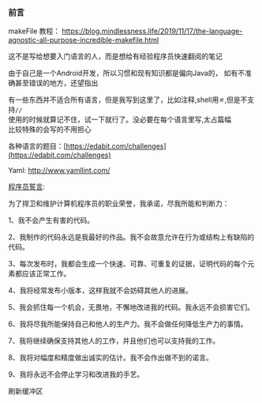 ### 前言

makeFile 教程： https://blog.mindlessness.life/2019/11/17/the-language-agnostic-all-purpose-incredible-makefile.html

这不是写给想要入门语言的人，而是想给有经验程序员快速翻阅的笔记  

由于自己是一个Android开发，所以习惯和现有知识都是偏向Java的， 如有不准确甚至错误的地方，还望指出  

有一些东西并不适合所有语言，但是我写到这里了，比如注释,shell用`＃`,但是不支持`//`  
使用的时候就算记不住，试一下就行了。没必要在每个语言里写,太占篇幅  
比较特殊的会写的不用担心  

各种语言的题目：[https://edabit.com/challenges](https://edabit.com/challenges)

Yaml: http://www.yamllint.com/



[程序员誓言](https://blog.cleancoder.com/uncle-bob/2015/11/18/TheProgrammersOath.html):

为了捍卫和维护计算机程序员的职业荣誉，我承诺，尽我所能和判断力：

1、我不会产生有害的代码。

2、我制作的代码永远是我最好的作品。我不会故意允许在行为或结构上有缺陷的代码。

3、每次发布时，我都会生成一个快速、可靠、可重复的证据，证明代码的每个元素都应该正常工作。

4、我将经常发布小版本，这样我就不会妨碍其他人的进展。

5、我会抓住每一个机会，无畏地，不懈地改进我的代码。我永远不会损害它们。

6、我将尽我所能保持自己和他人的生产力。我不会做任何降低生产力的事情。

7、我将继续确保支持其他人的工作，并且他们也可以支持我的工作。

8、我将对幅度和精度做出诚实的估计。我不会作出做不到的诺言。

9、我将永远不会停止学习和改进我的手艺。



刷新缓冲区

